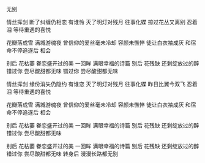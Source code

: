 无别

情丝挥剑 断了纠缠仍相恋
有谁怜 灭了明灯对残月
往事化蝶 掠过花丛又离别
忍着泪 等待重遇的喜悦

花瓣落成雪 满城游魂夜
曾信仰的爱丝毫未冷却
容颜未憔悴 徒让白衣袖成灰
和宿命不停追逐后 相会

别后 花枯萎 眷恋盛开过的美
一回眸 满眼幸福的诗篇
别后 花残缺 还剩绽放过的醉
错过你 尝尽酸甜都无味
错过你 尝尽酸甜都无味


情丝挥剑 缘份消失仍隐约
有谁恋 灭了明灯对残月
往事化蝶 昨日比翼今双飞
忍着泪 等待重遇的喜悦

花瓣落成雪 满城游魂夜
曾信仰的爱丝毫未冷却
容颜未憔悴 徒让白衣袖成灰
和宿命不停追逐后 相会

别后 花枯萎 眷恋盛开过的美
一回眸 满眼幸福的诗篇
别后 花残缺 还剩绽放过的醉
错过你 尝尽酸甜都无味


别后 花枯萎 眷恋盛开过的美
一回眸 满眼幸福的诗篇
别后 花残缺 还剩绽放过的醉
错过你 尝尽酸甜都无味
转身后 漫漫长路都无别
